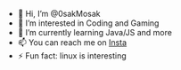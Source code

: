 - 👋 Hi, I’m @0sakMosak
- 👀 I’m interested in Coding and Gaming
- 🌱 I’m currently learning Java/JS and more
- 📫 You can reach me on [Insta](https://www.instagram.com/0sakmosak?igsh=dGVvcGpnMGhnNHh4&utm_source=qr)
- ⚡ Fun fact: linux is interesting

<!---
0sakMosak/0sakMosak is a ✨ special ✨ repository because its `README.md` (this file) appears on your GitHub profile.
You can click the Preview link to take a look at your changes.
--->
